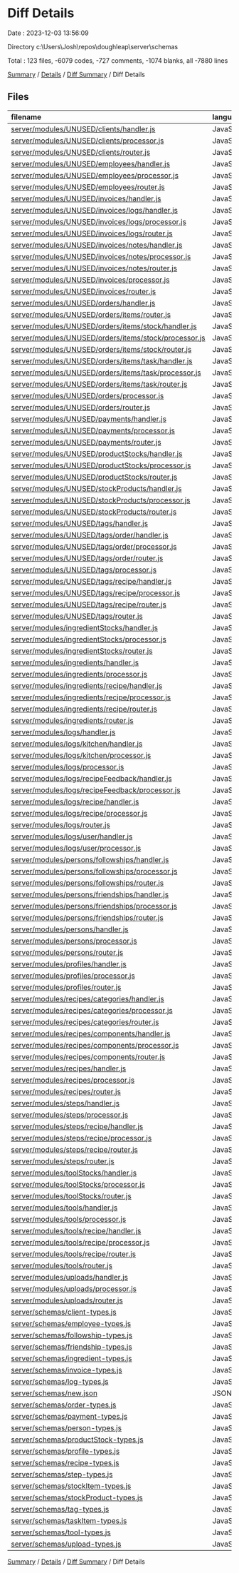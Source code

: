 # Diff Details

Date : 2023-12-03 13:56:09

Directory c:\\Users\\Josh\\repos\\doughleap\\server\\schemas

Total : 123 files,  -6079 codes, -727 comments, -1074 blanks, all -7880 lines

[Summary](results.md) / [Details](details.md) / [Diff Summary](diff.md) / Diff Details

## Files
| filename | language | code | comment | blank | total |
| :--- | :--- | ---: | ---: | ---: | ---: |
| [server/modules/UNUSED/clients/handler.js](/server/modules/UNUSED/clients/handler.js) | JavaScript | -87 | 0 | -7 | -94 |
| [server/modules/UNUSED/clients/processor.js](/server/modules/UNUSED/clients/processor.js) | JavaScript | -172 | -10 | -23 | -205 |
| [server/modules/UNUSED/clients/router.js](/server/modules/UNUSED/clients/router.js) | JavaScript | -15 | 0 | -6 | -21 |
| [server/modules/UNUSED/employees/handler.js](/server/modules/UNUSED/employees/handler.js) | JavaScript | -101 | 0 | -7 | -108 |
| [server/modules/UNUSED/employees/processor.js](/server/modules/UNUSED/employees/processor.js) | JavaScript | -251 | -19 | -36 | -306 |
| [server/modules/UNUSED/employees/router.js](/server/modules/UNUSED/employees/router.js) | JavaScript | -16 | 0 | -6 | -22 |
| [server/modules/UNUSED/invoices/handler.js](/server/modules/UNUSED/invoices/handler.js) | JavaScript | -50 | 0 | -5 | -55 |
| [server/modules/UNUSED/invoices/logs/handler.js](/server/modules/UNUSED/invoices/logs/handler.js) | JavaScript | -36 | 0 | -4 | -40 |
| [server/modules/UNUSED/invoices/logs/processor.js](/server/modules/UNUSED/invoices/logs/processor.js) | JavaScript | -42 | -1 | -9 | -52 |
| [server/modules/UNUSED/invoices/logs/router.js](/server/modules/UNUSED/invoices/logs/router.js) | JavaScript | -13 | 0 | -6 | -19 |
| [server/modules/UNUSED/invoices/notes/handler.js](/server/modules/UNUSED/invoices/notes/handler.js) | JavaScript | -33 | 0 | -4 | -37 |
| [server/modules/UNUSED/invoices/notes/processor.js](/server/modules/UNUSED/invoices/notes/processor.js) | JavaScript | -41 | -2 | -11 | -54 |
| [server/modules/UNUSED/invoices/notes/router.js](/server/modules/UNUSED/invoices/notes/router.js) | JavaScript | -13 | 0 | -6 | -19 |
| [server/modules/UNUSED/invoices/processor.js](/server/modules/UNUSED/invoices/processor.js) | JavaScript | -103 | -3 | -18 | -124 |
| [server/modules/UNUSED/invoices/router.js](/server/modules/UNUSED/invoices/router.js) | JavaScript | -18 | 0 | -6 | -24 |
| [server/modules/UNUSED/orders/handler.js](/server/modules/UNUSED/orders/handler.js) | JavaScript | -78 | 0 | -7 | -85 |
| [server/modules/UNUSED/orders/items/router.js](/server/modules/UNUSED/orders/items/router.js) | JavaScript | -7 | 0 | -5 | -12 |
| [server/modules/UNUSED/orders/items/stock/handler.js](/server/modules/UNUSED/orders/items/stock/handler.js) | JavaScript | -60 | 0 | -7 | -67 |
| [server/modules/UNUSED/orders/items/stock/processor.js](/server/modules/UNUSED/orders/items/stock/processor.js) | JavaScript | -152 | -13 | -28 | -193 |
| [server/modules/UNUSED/orders/items/stock/router.js](/server/modules/UNUSED/orders/items/stock/router.js) | JavaScript | -16 | 0 | -6 | -22 |
| [server/modules/UNUSED/orders/items/task/handler.js](/server/modules/UNUSED/orders/items/task/handler.js) | JavaScript | -61 | 0 | -7 | -68 |
| [server/modules/UNUSED/orders/items/task/processor.js](/server/modules/UNUSED/orders/items/task/processor.js) | JavaScript | -130 | -9 | -24 | -163 |
| [server/modules/UNUSED/orders/items/task/router.js](/server/modules/UNUSED/orders/items/task/router.js) | JavaScript | -16 | 0 | -6 | -22 |
| [server/modules/UNUSED/orders/processor.js](/server/modules/UNUSED/orders/processor.js) | JavaScript | -172 | -14 | -31 | -217 |
| [server/modules/UNUSED/orders/router.js](/server/modules/UNUSED/orders/router.js) | JavaScript | -18 | 0 | -8 | -26 |
| [server/modules/UNUSED/payments/handler.js](/server/modules/UNUSED/payments/handler.js) | JavaScript | -36 | 0 | -4 | -40 |
| [server/modules/UNUSED/payments/processor.js](/server/modules/UNUSED/payments/processor.js) | JavaScript | -88 | -5 | -22 | -115 |
| [server/modules/UNUSED/payments/router.js](/server/modules/UNUSED/payments/router.js) | JavaScript | -13 | 0 | -6 | -19 |
| [server/modules/UNUSED/productStocks/handler.js](/server/modules/UNUSED/productStocks/handler.js) | JavaScript | -61 | 0 | -7 | -68 |
| [server/modules/UNUSED/productStocks/processor.js](/server/modules/UNUSED/productStocks/processor.js) | JavaScript | -142 | -9 | -26 | -177 |
| [server/modules/UNUSED/productStocks/router.js](/server/modules/UNUSED/productStocks/router.js) | JavaScript | -16 | 0 | -6 | -22 |
| [server/modules/UNUSED/stockProducts/handler.js](/server/modules/UNUSED/stockProducts/handler.js) | JavaScript | -59 | 0 | -7 | -66 |
| [server/modules/UNUSED/stockProducts/processor.js](/server/modules/UNUSED/stockProducts/processor.js) | JavaScript | -119 | -7 | -27 | -153 |
| [server/modules/UNUSED/stockProducts/router.js](/server/modules/UNUSED/stockProducts/router.js) | JavaScript | -16 | 0 | -6 | -22 |
| [server/modules/UNUSED/tags/handler.js](/server/modules/UNUSED/tags/handler.js) | JavaScript | -56 | 0 | -7 | -63 |
| [server/modules/UNUSED/tags/order/handler.js](/server/modules/UNUSED/tags/order/handler.js) | JavaScript | -44 | 0 | -6 | -50 |
| [server/modules/UNUSED/tags/order/processor.js](/server/modules/UNUSED/tags/order/processor.js) | JavaScript | -92 | -3 | -16 | -111 |
| [server/modules/UNUSED/tags/order/router.js](/server/modules/UNUSED/tags/order/router.js) | JavaScript | -15 | 0 | -6 | -21 |
| [server/modules/UNUSED/tags/processor.js](/server/modules/UNUSED/tags/processor.js) | JavaScript | -103 | -3 | -21 | -127 |
| [server/modules/UNUSED/tags/recipe/handler.js](/server/modules/UNUSED/tags/recipe/handler.js) | JavaScript | -44 | 0 | -6 | -50 |
| [server/modules/UNUSED/tags/recipe/processor.js](/server/modules/UNUSED/tags/recipe/processor.js) | JavaScript | -92 | -3 | -15 | -110 |
| [server/modules/UNUSED/tags/recipe/router.js](/server/modules/UNUSED/tags/recipe/router.js) | JavaScript | -15 | 0 | -6 | -21 |
| [server/modules/UNUSED/tags/router.js](/server/modules/UNUSED/tags/router.js) | JavaScript | -20 | 0 | -7 | -27 |
| [server/modules/ingredientStocks/handler.js](/server/modules/ingredientStocks/handler.js) | JavaScript | -60 | 0 | -6 | -66 |
| [server/modules/ingredientStocks/processor.js](/server/modules/ingredientStocks/processor.js) | JavaScript | -134 | -13 | -25 | -172 |
| [server/modules/ingredientStocks/router.js](/server/modules/ingredientStocks/router.js) | JavaScript | -16 | 0 | -6 | -22 |
| [server/modules/ingredients/handler.js](/server/modules/ingredients/handler.js) | JavaScript | -65 | 0 | -6 | -71 |
| [server/modules/ingredients/processor.js](/server/modules/ingredients/processor.js) | JavaScript | -193 | -20 | -33 | -246 |
| [server/modules/ingredients/recipe/handler.js](/server/modules/ingredients/recipe/handler.js) | JavaScript | -69 | 0 | -6 | -75 |
| [server/modules/ingredients/recipe/processor.js](/server/modules/ingredients/recipe/processor.js) | JavaScript | -174 | -21 | -34 | -229 |
| [server/modules/ingredients/recipe/router.js](/server/modules/ingredients/recipe/router.js) | JavaScript | -16 | 0 | -6 | -22 |
| [server/modules/ingredients/router.js](/server/modules/ingredients/router.js) | JavaScript | -18 | 0 | -7 | -25 |
| [server/modules/logs/handler.js](/server/modules/logs/handler.js) | JavaScript | 0 | -35 | -5 | -40 |
| [server/modules/logs/kitchen/handler.js](/server/modules/logs/kitchen/handler.js) | JavaScript | -37 | 0 | -5 | -42 |
| [server/modules/logs/kitchen/processor.js](/server/modules/logs/kitchen/processor.js) | JavaScript | -58 | 0 | -8 | -66 |
| [server/modules/logs/processor.js](/server/modules/logs/processor.js) | JavaScript | 0 | -62 | -9 | -71 |
| [server/modules/logs/recipeFeedback/handler.js](/server/modules/logs/recipeFeedback/handler.js) | JavaScript | -35 | 0 | -5 | -40 |
| [server/modules/logs/recipeFeedback/processor.js](/server/modules/logs/recipeFeedback/processor.js) | JavaScript | -64 | 0 | -9 | -73 |
| [server/modules/logs/recipe/handler.js](/server/modules/logs/recipe/handler.js) | JavaScript | -37 | 0 | -5 | -42 |
| [server/modules/logs/recipe/processor.js](/server/modules/logs/recipe/processor.js) | JavaScript | -58 | 0 | -9 | -67 |
| [server/modules/logs/router.js](/server/modules/logs/router.js) | JavaScript | -25 | 0 | -9 | -34 |
| [server/modules/logs/user/handler.js](/server/modules/logs/user/handler.js) | JavaScript | -37 | 0 | -5 | -42 |
| [server/modules/logs/user/processor.js](/server/modules/logs/user/processor.js) | JavaScript | -58 | 0 | -9 | -67 |
| [server/modules/persons/followships/handler.js](/server/modules/persons/followships/handler.js) | JavaScript | -74 | 0 | -7 | -81 |
| [server/modules/persons/followships/processor.js](/server/modules/persons/followships/processor.js) | JavaScript | -134 | -8 | -22 | -164 |
| [server/modules/persons/followships/router.js](/server/modules/persons/followships/router.js) | JavaScript | -16 | 0 | -4 | -20 |
| [server/modules/persons/friendships/handler.js](/server/modules/persons/friendships/handler.js) | JavaScript | -79 | 0 | -7 | -86 |
| [server/modules/persons/friendships/processor.js](/server/modules/persons/friendships/processor.js) | JavaScript | -252 | -25 | -31 | -308 |
| [server/modules/persons/friendships/router.js](/server/modules/persons/friendships/router.js) | JavaScript | -16 | 0 | -4 | -20 |
| [server/modules/persons/handler.js](/server/modules/persons/handler.js) | JavaScript | -89 | 0 | -7 | -96 |
| [server/modules/persons/processor.js](/server/modules/persons/processor.js) | JavaScript | -147 | -15 | -26 | -188 |
| [server/modules/persons/router.js](/server/modules/persons/router.js) | JavaScript | -20 | 0 | -8 | -28 |
| [server/modules/profiles/handler.js](/server/modules/profiles/handler.js) | JavaScript | -88 | 0 | -9 | -97 |
| [server/modules/profiles/processor.js](/server/modules/profiles/processor.js) | JavaScript | -210 | -18 | -33 | -261 |
| [server/modules/profiles/router.js](/server/modules/profiles/router.js) | JavaScript | -17 | 0 | -6 | -23 |
| [server/modules/recipes/categories/handler.js](/server/modules/recipes/categories/handler.js) | JavaScript | -12 | -45 | -6 | -63 |
| [server/modules/recipes/categories/processor.js](/server/modules/recipes/categories/processor.js) | JavaScript | -21 | -129 | -24 | -174 |
| [server/modules/recipes/categories/router.js](/server/modules/recipes/categories/router.js) | JavaScript | -11 | -5 | -6 | -22 |
| [server/modules/recipes/components/handler.js](/server/modules/recipes/components/handler.js) | JavaScript | -64 | 0 | -7 | -71 |
| [server/modules/recipes/components/processor.js](/server/modules/recipes/components/processor.js) | JavaScript | -113 | -10 | -25 | -148 |
| [server/modules/recipes/components/router.js](/server/modules/recipes/components/router.js) | JavaScript | -16 | 0 | -6 | -22 |
| [server/modules/recipes/handler.js](/server/modules/recipes/handler.js) | JavaScript | -180 | 0 | -15 | -195 |
| [server/modules/recipes/processor.js](/server/modules/recipes/processor.js) | JavaScript | -787 | -56 | -77 | -920 |
| [server/modules/recipes/router.js](/server/modules/recipes/router.js) | JavaScript | -40 | 0 | -8 | -48 |
| [server/modules/steps/handler.js](/server/modules/steps/handler.js) | JavaScript | -59 | 0 | -6 | -65 |
| [server/modules/steps/processor.js](/server/modules/steps/processor.js) | JavaScript | -148 | -7 | -20 | -175 |
| [server/modules/steps/recipe/handler.js](/server/modules/steps/recipe/handler.js) | JavaScript | -61 | 0 | -6 | -67 |
| [server/modules/steps/recipe/processor.js](/server/modules/steps/recipe/processor.js) | JavaScript | -251 | -60 | -36 | -347 |
| [server/modules/steps/recipe/router.js](/server/modules/steps/recipe/router.js) | JavaScript | -16 | 0 | -7 | -23 |
| [server/modules/steps/router.js](/server/modules/steps/router.js) | JavaScript | -18 | 0 | -8 | -26 |
| [server/modules/toolStocks/handler.js](/server/modules/toolStocks/handler.js) | JavaScript | -65 | -49 | -11 | -125 |
| [server/modules/toolStocks/processor.js](/server/modules/toolStocks/processor.js) | JavaScript | -119 | -8 | -22 | -149 |
| [server/modules/toolStocks/router.js](/server/modules/toolStocks/router.js) | JavaScript | -16 | 0 | -7 | -23 |
| [server/modules/tools/handler.js](/server/modules/tools/handler.js) | JavaScript | -64 | 0 | -7 | -71 |
| [server/modules/tools/processor.js](/server/modules/tools/processor.js) | JavaScript | -169 | -15 | -28 | -212 |
| [server/modules/tools/recipe/handler.js](/server/modules/tools/recipe/handler.js) | JavaScript | -64 | 0 | -7 | -71 |
| [server/modules/tools/recipe/processor.js](/server/modules/tools/recipe/processor.js) | JavaScript | -259 | -40 | -32 | -331 |
| [server/modules/tools/recipe/router.js](/server/modules/tools/recipe/router.js) | JavaScript | -16 | 0 | -6 | -22 |
| [server/modules/tools/router.js](/server/modules/tools/router.js) | JavaScript | -18 | 0 | -7 | -25 |
| [server/modules/uploads/handler.js](/server/modules/uploads/handler.js) | JavaScript | -29 | 0 | -4 | -33 |
| [server/modules/uploads/processor.js](/server/modules/uploads/processor.js) | JavaScript | -78 | -4 | -15 | -97 |
| [server/modules/uploads/router.js](/server/modules/uploads/router.js) | JavaScript | -12 | 0 | -4 | -16 |
| [server/schemas/client-types.js](/server/schemas/client-types.js) | JavaScript | 73 | 0 | 7 | 80 |
| [server/schemas/employee-types.js](/server/schemas/employee-types.js) | JavaScript | 84 | 0 | 7 | 91 |
| [server/schemas/followship-types.js](/server/schemas/followship-types.js) | JavaScript | 36 | 0 | 5 | 41 |
| [server/schemas/friendship-types.js](/server/schemas/friendship-types.js) | JavaScript | 53 | 0 | 7 | 60 |
| [server/schemas/ingredient-types.js](/server/schemas/ingredient-types.js) | JavaScript | 168 | 3 | 20 | 191 |
| [server/schemas/invoice-types.js](/server/schemas/invoice-types.js) | JavaScript | 122 | 0 | 12 | 134 |
| [server/schemas/log-types.js](/server/schemas/log-types.js) | JavaScript | 66 | 0 | 7 | 73 |
| [server/schemas/new.json](/server/schemas/new.json) | JSON | 74 | 0 | 1 | 75 |
| [server/schemas/order-types.js](/server/schemas/order-types.js) | JavaScript | 64 | 0 | 7 | 71 |
| [server/schemas/payment-types.js](/server/schemas/payment-types.js) | JavaScript | 27 | 0 | 3 | 30 |
| [server/schemas/person-types.js](/server/schemas/person-types.js) | JavaScript | 73 | 0 | 7 | 80 |
| [server/schemas/productStock-types.js](/server/schemas/productStock-types.js) | JavaScript | 55 | 0 | 7 | 62 |
| [server/schemas/profile-types.js](/server/schemas/profile-types.js) | JavaScript | 39 | 0 | 6 | 45 |
| [server/schemas/recipe-types.js](/server/schemas/recipe-types.js) | JavaScript | 171 | 1 | 19 | 191 |
| [server/schemas/step-types.js](/server/schemas/step-types.js) | JavaScript | 103 | 2 | 13 | 118 |
| [server/schemas/stockItem-types.js](/server/schemas/stockItem-types.js) | JavaScript | 56 | 0 | 7 | 63 |
| [server/schemas/stockProduct-types.js](/server/schemas/stockProduct-types.js) | JavaScript | 53 | 0 | 7 | 60 |
| [server/schemas/tag-types.js](/server/schemas/tag-types.js) | JavaScript | 117 | 0 | 15 | 132 |
| [server/schemas/taskItem-types.js](/server/schemas/taskItem-types.js) | JavaScript | 56 | 0 | 7 | 63 |
| [server/schemas/tool-types.js](/server/schemas/tool-types.js) | JavaScript | 154 | 3 | 21 | 178 |
| [server/schemas/upload-types.js](/server/schemas/upload-types.js) | JavaScript | 11 | 10 | 3 | 24 |

[Summary](results.md) / [Details](details.md) / [Diff Summary](diff.md) / Diff Details